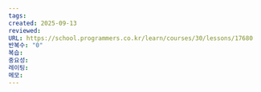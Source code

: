 ```yaml
---
tags:
created: 2025-09-13
reviewed:
URL: https://school.programmers.co.kr/learn/courses/30/lessons/17680
반복수: "0"
복습:
중요성:
레이팅:
메모:
---
```

